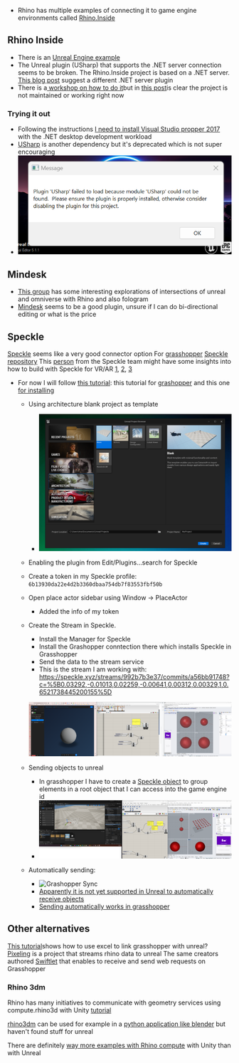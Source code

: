 - Rhino has multiple examples of connecting it to game engine environments called [Rhino.Inside](https://github.com/mcneel/rhino.inside)

## Rhino Inside
- There is an [Unreal Engine example](https://github.com/mcneel/rhino.inside/tree/master/Epic%20Games/UE)
- The Unreal plugin (USharp) that supports the .NET server connection seems to be broken. The Rhino.Inside project is based on a .NET server.  [This blog post](https://discourse.mcneel.com/t/rhino-inside-ue-getting-started/89269) suggest a different .NET server plugin
- There is a[ workshop on how to do it](https://github.com/mcneel/Rhino.Inside-Workshop/wiki)but in [this post](https://discourse.mcneel.com/t/using-rhino-inside-with-grasshopper-in-ue/101607/4)is clear the project is not maintained or working right now

### Trying it out
- Following the instructions [I need to install Visual Studio propper 2017](https://developer.rhino3d.com/guides/rhinocommon/installing-tools-windows/) with the .NET desktop development workload
- [USharp](https://github.com/pixeltris/USharp) is another dependency but it's deprecated which is not super encouraging
- ![Pasted image 20230501170458](media/Pasted%20image%2020230501170458.png)

## Mindesk
- [This group](https://bsl.hku.hk/rhino-to-unreal-bridge-installation/) has some interesting explorations of intersections of unreal and omniverse with Rhino and also fologram
- [Mindesk](https://mindeskvr.com/unreal/) seems to be a good plugin, unsure if I can do bi-directional editing or what is the price

## Speckle
[Speckle](https://speckle.systems/tutorials/unreal-engine-blueprint-nodes-fetch-stream-branch-commit-info-and-more/) seems like a very good connector option
	For [grasshopper](https://speckle.guide/user/grasshopper.html)
[Speckle repository](https://github.com/specklesystems/speckle-unreal)
This [person](https://github.com/JR-Morgan) from the Speckle team might have some insights into how to build with Speckle for VR/AR [1](https://speckle.community/t/unity-android-build/3104/7), [2](https://speckle.community/t/virtual-augmented-reality/4467), [3](https://speckle.community/t/receiving-speckle-streams-in-ios-apps/1910/5)

- For now I will follow [this tutorial](https://www.youtube.com/watch?v=O45ZY9H7gx4): this tutorial for [grashopper](https://speckle.systems/tutorials/getting-started-with-speckle-for-grasshopper/) and this one [for installing](https://www.youtube.com/watch?v=vb2yL5qLql8&t=31s)
	- Using architecture blank project as template
		- ![Pasted image 20230503120122](media/Pasted%20image%2020230503120122.png)
	- Enabling the plugin from Edit/Plugins...search for Speckle
	- Create a token in my Speckle profile: `6b13930da22e4d2b3360dbaa754db7f83553fbf50b`
	- Open place actor sidebar using Window -> PlaceActor
		- Added the info of my token 
	- Create the Stream in Speckle.
		- Install the Manager for Speckle
		- Install the Grashopper conntection there which installs Speckle in Grasshopper
		- Send the data to the stream service
		- This is the stream I am working with: https://speckle.xyz/streams/992b7b3e37/commits/a56bb91748?c=%5B0.03292,-0.01013,0.02259,-0.00641,0.00312,0.00329,1,0.6521738445200155%5D
		
		![Pasted image 20230503132948](media/Pasted%20image%2020230503132948.png)
	- Sending objects to unreal
		- In grasshopper I have to create a [Speckle object](https://speckle.systems/tutorials/custom-speckle-object-strategies/) to group elements in a root object that I can access into the game engine id 
		- ![Pasted image 20230508101752](media/Pasted%20image%2020230508101752.png)
	- Automatically sending:
		- ![Grashopper Sync](videos_exp_2_speckle/Grashopper%20Sync.gif)
		- [Apparently it is not yet supported in Unreal to automatically receive objects](https://github.com/specklesystems/speckle-unreal/issues/61) 
		- [Sending automatically works in grasshopper](https://speckle.community/t/automatic-update-in-grasshopper/2024)
## Other alternatives
[This tutorial](https://www.youtube.com/watch?v=1s_7NwcXLcY)shows how to use excel to link grasshopper with unreal?
[Pixeling](https://github.com/enmerk4r/pixeling) is a project that streams rhino data to unreal
The same creators authored [Swiftlet](https://github.com/enmerk4r/Swiftlet) that enables to receive and send web requests on Grasshopper

### Rhino 3dm
Rhino has many initiatives to communicate with geometry services 
using compute.rhino3d with Unity [tutorial](https://www.youtube.com/watch?v=zUbm83ynn0Q)

[rhino3dm](https://github.com/mcneel/rhino3dm) can be used for example in a [python application like blender](https://discourse.mcneel.com/t/create-cpython-components-using-hops-in-grasshopper/120517/53) but haven't found stuff for unreal 

There are definitely [way more examples with Rhino compute](https://www.google.com/search?q=%22rhino+compute+server%22+%22unity%22&ei=s6ZSZOe1F4zDkPIP_IGL8AQ&ved=0ahUKEwin25rB4tn-AhWMIUQIHfzAAk4Q4dUDCBA&uact=5&oq=%22rhino+compute+server%22+%22unity%22&gs_lcp=Cgxnd3Mtd2l6LXNlcnAQAzIFCCEQoAE6CggAEEcQ1gQQsAM6BQghEKsCSgQIQRgAUKkIWPEMYPkOaANwAXgAgAFSiAHxApIBATWYAQCgAQHIAQLAAQE&sclient=gws-wiz-serp) with Unity than with Unreal 